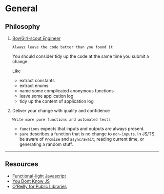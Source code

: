 # General

## Philosophy

1. [Boy/Girl-scout Engineer](https://www.stepsize.com/blog/how-to-be-an-effective-boy-girl-scout-engineer)

    `Always leave the code better than you found it`

    You should consider tidy up the code at the same time you submit a change.

    Like
    - extract constants
    - extract enums
    - name some complicated anonymous functions
    - leave some application log
    - tidy up the content of application log

2. Deliver your change with quality and confidence

    `Write more pure functions and automated tests`

    - `functions` expects that inputs and outputs are always present.
    - `pure` describes a function that is no change to `non-inputs`. In JS/TS, be aware of `Promise` and `async/await`, reading current time, or generating a random stuff.

---
## Resources
- [Functional-light Javascript](https://github.com/getify/Functional-Light-JS)
- [You Dont Know JS](https://github.com/getify/You-Dont-Know-JS)
- [O'Reilly for Public Libraries](https://www.hkpl.gov.hk/tc/e-resources/e-books/disclaimer/180265/o-reilly-for-public-libraries)
